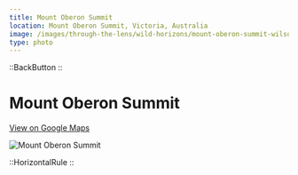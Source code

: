 ```yaml
---
title: Mount Oberon Summit
location: Mount Oberon Summit, Victoria, Australia
image: /images/through-the-lens/wild-horizons/mount-oberon-summit-wilsons-promontory.jpg
type: photo
---
```


::BackButton
::

# Mount Oberon Summit

<a href="https://www.google.com/maps/search/?api=1&query=Mount+Oberon+Summit,+Victoria,+Australia" target="_blank" rel="noopener noreferrer">View on Google Maps</a>

![Mount Oberon Summit](/images/through-the-lens/wild-horizons/mount-oberon-summit-wilsons-promontory.jpg)

<div class="mb-8"></div>

::HorizontalRule
::
